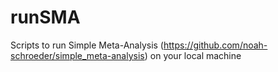 # runSMA
Scripts to run Simple Meta-Analysis (https://github.com/noah-schroeder/simple_meta-analysis) on your local machine
